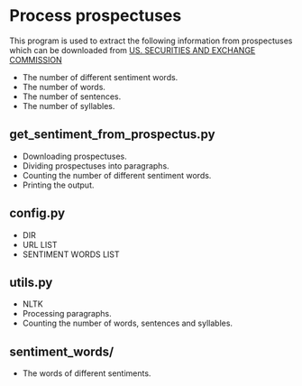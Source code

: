 # Process prospectuses
This program is used to extract the following information from prospectuses which can be downloaded from [US. SECURITIES AND EXCHANGE COMMISSION](https://www.sec.gov/)
- The number of different sentiment words.
- The number of words.
- The number of sentences.
- The number of syllables.

## get_sentiment_from_prospectus.py
- Downloading prospectuses.
- Dividing prospectuses into paragraphs.
- Counting the number of different sentiment words.
- Printing the output.

## config.py
- DIR
- URL LIST
- SENTIMENT WORDS LIST

## utils.py
- NLTK
- Processing paragraphs.
- Counting the number of words, sentences and syllables.

## sentiment_words/
- The words of different sentiments.